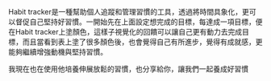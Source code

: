 Habit tracker是一種幫助個人追蹤和管理習慣的工具，透過將時間具象化，更可以督促自己堅持好習慣。一開始先在上面設定想完成的目標，每達成一項目標，便在Habit tracker上塗顏色，這樣子視覺化的回饋可以讓自己更有動力去完成目標，而且當看到表上塗了很多顏色後，也會覺得自己有所進步，覺得有成就感，更能夠繼續增強動機與堅持習慣。

我現在也在使用他培養伸展放鬆的習慣，也分享給你，讓我們一起養成好習慣